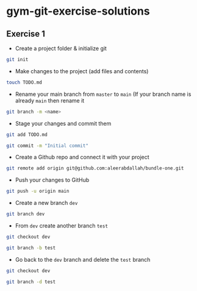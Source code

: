 # gym-git-exercise-solutions

## Exercise 1

- Create a project folder & initialize git

```sh
git init
```

- Make changes to the project (add files and contents)

```sh
touch TODO.md
```

- Rename your main branch from `master` to `main` (If your branch name is already `main` then rename it

```sh
git branch -m <name>
```

- Stage your changes and commit them

```sh
git add TODO.md

git commit -m "Initial commit"
```

- Create a Github repo and connect it with your project

```sh
git remote add origin git@github.com:aleerabdallah/bundle-one.git
```

- Push your changes to GitHub

```sh
git push -u origin main
```

- Create a new branch `dev`

```sh
git branch dev
```

- From `dev` create another branch `test`

```sh
git checkout dev

git branch -b test
```

- Go back to the `dev` branch and delete the `test` branch

```sh
git checkout dev

git branch -d test
```

